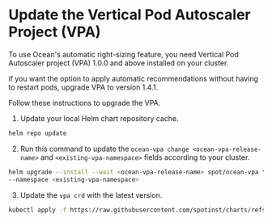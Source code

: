# Update the Vertical Pod Autoscaler Project (VPA) 

To use Ocean's automatic right-sizing feature, you need Vertical Pod Autoscaler project (VPA) 1.0.0 and above installed on your cluster. 

if you want the option to apply automatic recommendations without having to restart pods, upgrade VPA to version 1.4.1. 

Follow these instructions to upgrade the VPA.

1. Update your local Helm chart repository cache.

```sh
helm repo update
```

2. Run this command to update the `ocean-vpa change <ocean-vpa-release-name>` and `<existing-vpa-namespace>` fields according to your cluster.

```sh
helm upgrade --install --wait <ocean-vpa-release-name> spot/ocean-vpa \
--namespace <existing-vpa-namespace>
```

3. Update the `vpa crd` with the latest version.

```sh
kubectl apply -f https://raw.githubusercontent.com/spotinst/charts/refs/tags/main/charts/ocean-vpa/crds/vpa-crd.yaml
```



